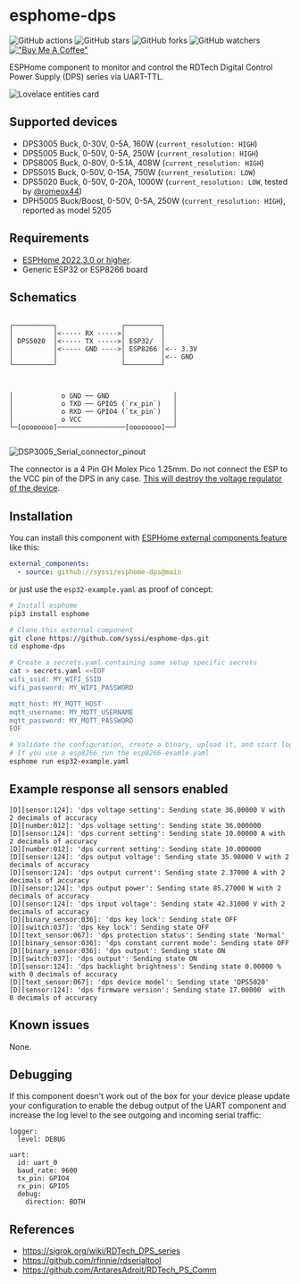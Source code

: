 # esphome-dps

![GitHub actions](https://github.com/syssi/esphome-dps/actions/workflows/ci.yaml/badge.svg)
![GitHub stars](https://img.shields.io/github/stars/syssi/esphome-dps)
![GitHub forks](https://img.shields.io/github/forks/syssi/esphome-dps)
![GitHub watchers](https://img.shields.io/github/watchers/syssi/esphome-dps)
[!["Buy Me A Coffee"](https://img.shields.io/badge/buy%20me%20a%20coffee-donate-yellow.svg)](https://www.buymeacoffee.com/syssi)

ESPHome component to monitor and control the RDTech Digital Control Power Supply (DPS) series via UART-TTL.  

![Lovelace entities card](lovelace-entities-card.png "Lovelace entities card")

## Supported devices

* DPS3005 Buck, 0-30V, 0-5A, 160W (`current_resolution: HIGH`)
* DPS5005 Buck, 0-50V, 0-5A, 250W (`current_resolution: HIGH`)
* DPS8005 Buck, 0-80V, 0-5.1A, 408W (`current_resolution: HIGH`)
* DPS5015 Buck, 0-50V, 0-15A, 750W (`current_resolution: LOW`)
* DPS5020 Buck, 0-50V, 0-20A, 1000W (`current_resolution: LOW`, tested by [@romeox44](https://github.com/syssi/esphome-dps/discussions/1))
* DPH5005 Buck/Boost, 0-50V, 0-5A, 250W (`current_resolution: HIGH`), reported as model 5205

## Requirements

* [ESPHome 2022.3.0 or higher](https://github.com/esphome/esphome/releases).
* Generic ESP32 or ESP8266 board

## Schematics

```

┌──────────┐                ┌─────────┐
│          │<----- RX ----->│         │
│ DPS5020  │<----- TX ----->│ ESP32/  │
│          │<----- GND ---->│ ESP8266 │<-- 3.3V
│          │                │         │<-- GND
└──────────┘                └─────────┘



│            o GND ── GND                │
│            o TXD ── GPIO5 (`rx_pin`)   │
│            o RXD ── GPIO4 (`tx_pin`)   │
│            o VCC                       │
└─[oooooooo]─────────────────[oooooooo]──┘


```
![DSP3005_Serial_connector_pinout](https://github.com/antfurn/esphome-dps/assets/4171512/7abda13f-7b73-4d51-a400-2547181fcc91)

The connector is a 4 Pin GH Molex Pico 1.25mm. Do not connect the ESP to the VCC pin of the DPS in any case. [This will destroy the voltage regulator of the device](https://tech.scargill.net/dps5020-diy-power-supply/#comment-60544).

## Installation

You can install this component with [ESPHome external components feature](https://esphome.io/components/external_components.html) like this:
```yaml
external_components:
  - source: github://syssi/esphome-dps@main
```

or just use the `esp32-example.yaml` as proof of concept:

```bash
# Install esphome
pip3 install esphome

# Clone this external component
git clone https://github.com/syssi/esphome-dps.git
cd esphome-dps

# Create a secrets.yaml containing some setup specific secrets
cat > secrets.yaml <<EOF
wifi_ssid: MY_WIFI_SSID
wifi_password: MY_WIFI_PASSWORD

mqtt_host: MY_MQTT_HOST
mqtt_username: MY_MQTT_USERNAME
mqtt_password: MY_MQTT_PASSWORD
EOF

# Validate the configuration, create a binary, upload it, and start logs
# If you use a esp8266 run the esp8266-examle.yaml
esphome run esp32-example.yaml
```

## Example response all sensors enabled

```
[D][sensor:124]: 'dps voltage setting': Sending state 36.00000 V with 2 decimals of accuracy
[D][number:012]: 'dps voltage setting': Sending state 36.000000
[D][sensor:124]: 'dps current setting': Sending state 10.00000 A with 2 decimals of accuracy
[D][number:012]: 'dps current setting': Sending state 10.000000
[D][sensor:124]: 'dps output voltage': Sending state 35.98000 V with 2 decimals of accuracy
[D][sensor:124]: 'dps output current': Sending state 2.37000 A with 2 decimals of accuracy
[D][sensor:124]: 'dps output power': Sending state 85.27000 W with 2 decimals of accuracy
[D][sensor:124]: 'dps input voltage': Sending state 42.31000 V with 2 decimals of accuracy
[D][binary_sensor:036]: 'dps key lock': Sending state OFF
[D][switch:037]: 'dps key lock': Sending state OFF
[D][text_sensor:067]: 'dps protection status': Sending state 'Normal'
[D][binary_sensor:036]: 'dps constant current mode': Sending state OFF
[D][binary_sensor:036]: 'dps output': Sending state ON
[D][switch:037]: 'dps output': Sending state ON
[D][sensor:124]: 'dps backlight brightness': Sending state 0.00000 % with 0 decimals of accuracy
[D][text_sensor:067]: 'dps device model': Sending state 'DPS5020'
[D][sensor:124]: 'dps firmware version': Sending state 17.00000  with 0 decimals of accuracy
```

## Known issues

None.

## Debugging

If this component doesn't work out of the box for your device please update your configuration to enable the debug output of the UART component and increase the log level to the see outgoing and incoming serial traffic:

```
logger:
  level: DEBUG

uart:
  id: uart_0
  baud_rate: 9600
  tx_pin: GPIO4
  rx_pin: GPIO5
  debug:
    direction: BOTH
```

## References

* https://sigrok.org/wiki/RDTech_DPS_series
* https://github.com/rfinnie/rdserialtool
* https://github.com/AntaresAdroit/RDTech_PS_Comm
